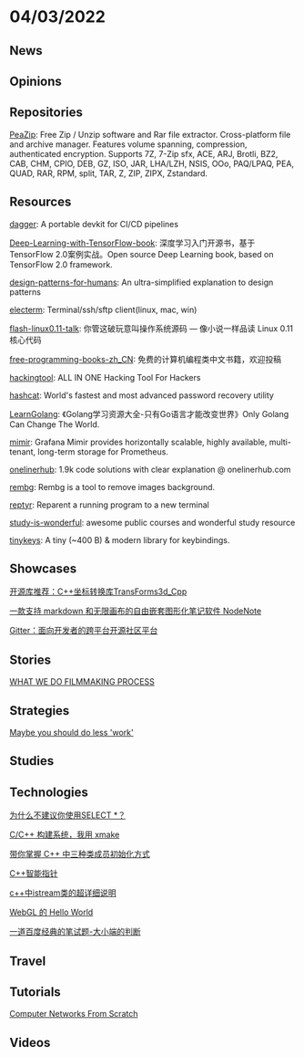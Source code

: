 # 04/03/2022

## News

## Opinions

## Repositories
[PeaZip](https://github.com/peazip/PeaZip): Free Zip / Unzip software and Rar file extractor. Cross-platform file and archive manager. Features volume spanning, compression, authenticated encryption. Supports 7Z, 7-Zip sfx, ACE, ARJ, Brotli, BZ2, CAB, CHM, CPIO, DEB, GZ, ISO, JAR, LHA/LZH, NSIS, OOo, PAQ/LPAQ, PEA, QUAD, RAR, RPM, split, TAR, Z, ZIP, ZIPX, Zstandard.

## Resources
[dagger](https://github.com/dagger/dagger): A portable devkit for CI/CD pipelines

[Deep-Learning-with-TensorFlow-book](https://github.com/dragen1860/Deep-Learning-with-TensorFlow-book): 深度学习入门开源书，基于TensorFlow 2.0案例实战。Open source Deep Learning book, based on TensorFlow 2.0 framework.

[design-patterns-for-humans](https://github.com/kamranahmedse/design-patterns-for-humans): An ultra-simplified explanation to design patterns

[electerm](https://github.com/electerm/electerm): Terminal/ssh/sftp client(linux, mac, win)

[flash-linux0.11-talk](https://github.com/sunym1993/flash-linux0.11-talk): 你管这破玩意叫操作系统源码 — 像小说一样品读 Linux 0.11 核心代码

[free-programming-books-zh_CN](https://github.com/justjavac/free-programming-books-zh_CN): 免费的计算机编程类中文书籍，欢迎投稿

[hackingtool](https://github.com/Z4nzu/hackingtool): ALL IN ONE Hacking Tool For Hackers

[hashcat](https://github.com/hashcat/hashcat): World's fastest and most advanced password recovery utility

[LearnGolang](https://github.com/LearnGolang/LearnGolang): 《Golang学习资源大全-只有Go语言才能改变世界》Only Golang Can Change The World.

[mimir](https://github.com/grafana/mimir): Grafana Mimir provides horizontally scalable, highly available, multi-tenant, long-term storage for Prometheus.

[onelinerhub](https://github.com/Onelinerhub/onelinerhub): 1.9k code solutions with clear explanation @ onelinerhub.com

[rembg](https://github.com/danielgatis/rembg): Rembg is a tool to remove images background.

[reptyr](https://github.com/nelhage/reptyr): Reparent a running program to a new terminal

[study-is-wonderful](https://github.com/xioacd99/study-is-wonderful): awesome public courses and wonderful study resource

[tinykeys](https://github.com/jamiebuilds/tinykeys): A tiny (~400 B) & modern library for keybindings.

## Showcases
[开源库推荐：C++坐标转换库TransForms3d_Cpp](https://juejin.cn/post/6983936999338672158)

[一款支持 markdown 和无限画布的自由嵌套图形化笔记软件 NodeNote](https://ld246.com/article/1642140398091)

[Gitter：面向开发者的跨平台开源社区平台](https://linux.cn/article-14397-1.html)

## Stories
[WHAT WE DO FILMMAKING PROCESS](https://disneyanimation.com/process/)

## Strategies
[Maybe you should do less 'work'](https://www.johnwhiles.com/posts/work.html)

## Studies

## Technologies
[为什么不建议你使用SELECT *？](https://juejin.cn/post/7079417143019700255)

[C/C++ 构建系统，我用 xmake](https://juejin.cn/post/6958986938653081613)

[带你掌握 C++ 中三种类成员初始化方式](https://juejin.cn/post/6979033679884451877)

[C++智能指针](https://juejin.cn/post/7038407933729701925)

[c++中istream类的超详细说明](https://juejin.cn/post/6971737264363667486)

[WebGL 的 Hello World](https://my.oschina.net/o2team/blog/5497118)

[一道百度经典的笔试题-大小端的判断](https://juejin.cn/post/7035808204206391326)

## Travel

## Tutorials
[Computer Networks From Scratch](https://www.networksfromscratch.com/)

## Videos
